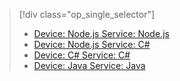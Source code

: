 > [!div class="op_single_selector"]
> * [Device: Node.js Service: Node.js](../articles/iot-hub/iot-hub-node-node-firmware-update.md)
> * [Device: Node.js Service: C#](../articles/iot-hub/iot-hub-csharp-node-firmware-update.md)
> * [Device: C# Service: C#](../articles/iot-hub/iot-hub-csharp-csharp-firmware-update.md)
> * [Device: Java Service: Java](../articles/iot-hub/iot-hub-java-java-firmware-update.md)
> 

